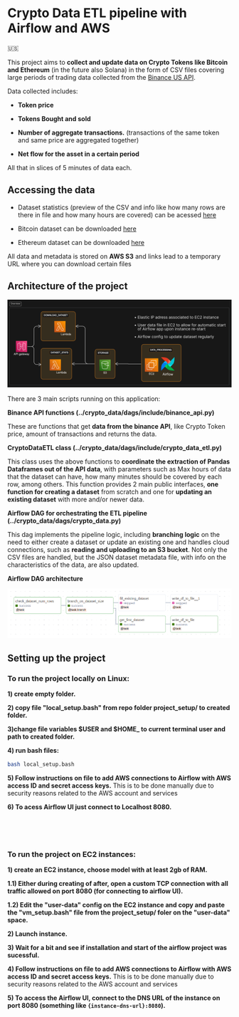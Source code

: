 # Crypto Data ETL pipeline with Airflow and AWS 

:us:

This project aims to **collect and update data on Crypto Tokens like Bitcoin and Ethereum** (in the future also Solana) in the form of CSV files covering large periods of trading data collected from the [Binance US API](https://docs.binance.us/#introduction).

Data collected includes: 

* **Token price**

* **Tokens Bought and sold**

* **Number of aggregate transactions.** (transactions of the same token and same price are aggregated together)

* **Net flow for the asset in a certain period**

All that in slices of 5 minutes of data each.


## Accessing the data 

* Dataset statistics (preview of the CSV and info like how many rows are there in file and how many hours are covered) can be acessed  [here](https://jr6cd1g42j.execute-api.us-east-2.amazonaws.com/stage1/dashboard)

* Bitcoin dataset can be downloaded  [here](https://czmejpeff7.execute-api.us-east-2.amazonaws.com/geturl?token=btc)

* Ethereum dataset can be downloaded  [here](https://czmejpeff7.execute-api.us-east-2.amazonaws.com/geturl?token=eth)

All data and metadata is stored on **AWS S3** and links lead to a temporary URL where you can download certain files


## Architecture of the project

![](architecture.png)


There are 3 main scripts running on this application:

**Binance API functions (../crypto_data/dags/include/binance_api.py)**

These are functions that get **data from the binance API**, like Crypto Token price, amount of transactions and returns the data.

**CryptoDataETL class (../crypto_data/dags/include/crypto_data_etl.py)**

This class uses the above functions to **coordinate the extraction of Pandas Dataframes out of the API data**, with parameters such as Max hours of data that the dataset can have, how many minutes should be covered by each row, among others. This function provides 2 main public interfaces, **one function for creating a dataset** from scratch and one for **updating an existing dataset** with more and/or newer data.

**Airflow DAG for orchestrating the ETL pipeline (../crypto_data/dags/crypto_data.py)**

This dag implements the pipeline logic, including **branching logic** on the need to either create a dataset or update an existing one and handles cloud connections, such as **reading and uploading to an S3 bucket**.
Not only the CSV files are handled, but the JSON dataset metadata file, with info on the characteristics of the data, are also updated.

**Airflow DAG architecture**

![](airflow_dag.png)


## Setting up the project

### To run the project locally on Linux:

**1) create empty folder.**

**2) copy file "local_setup.bash" from repo folder project_setup/ to created folder.**

**3)change file variables $USER and $HOME_ to current terminal user and path to created folder.**

**4) run bash files:**
```bash
bash local_setup.bash
```

**5) Follow instructions on file to add AWS connections to Airflow with AWS access ID and secret access keys.**
This is to be done manually due to security reasons related to the AWS account and services

**6) To acess Airflow UI just connect to Localhost 8080.**

<br>
<br>
<br>

### To run the project on EC2 instances:

**1) create an EC2 instance, choose model with at least 2gb of RAM.**

**1.1) Either during creating of after, open a custom TCP connection with all traffic allowed on port 8080 (for connecting to airflow UI).**

**1.2) Edit the "user-data" config on the EC2 instance and copy and paste the "vm_setup.bash" file from the project_setup/ foler on the "user-data" space.**

**2) Launch instance.**

**3) Wait for a bit and see if installation and start of the airflow project was sucessful.**

**4) Follow instructions on file to add AWS connections to Airflow with AWS access ID and secret access keys.**
This is to be done manually due to security reasons related to the AWS account and services

**5) To access the Airflow UI, connect to the DNS URL of the instance on port 8080 (something like `{instance-dns-url}:8080`).**




